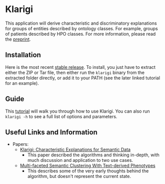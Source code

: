 # Klarigi

This application will derive characteristic and discriminatory explanations for groups 
of entities described by ontology classes. For example, groups of
patients described by HPO classes. For more information, please read the [preprint](https://www.biorxiv.org/content/10.1101/2021.06.14.448423v4).

## Installation

Here is the most recent [stable release](https://github.com/reality/klarigi/releases/tag/0.1.2). To install, you just have to extract either the ZIP or Tar file, then either run the ```klarigi``` binary from the extracted folder directly, or add it to your PATH (see the later linked tutorial for an example).

## Guide

This [tutorial](https://colab.research.google.com/drive/18BxV-mOItKpOu_rtrb1_WSnXeB4YsRYi?usp=sharing) will walk you through how to use Klarigi. You can also run ```klarigi -h``` to see a full list of options and parameters.

## Useful Links and Information

* Papers:
  * [Klarigi: Characteristic Explanations for Semantic Data](https://www.biorxiv.org/content/10.1101/2021.06.14.448423v4)
    * This paper described the algorithms and thinking in-depth, with much discussion and application to two use cases.
  * [Multi-faceted Semantic Clustering With Text-derived Phenotypes](https://www.medrxiv.org/content/10.1101/2021.05.26.21257830v1)
    * This describes some of the very early thoughts behind the algorithm, but doesn't represent the current state.
